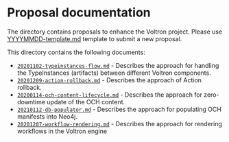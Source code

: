 # Proposal documentation

The directory contains proposals to enhance the Voltron project. Please use [YYYYMMDD-template.md](./YYYYMMDD-template.md) template to submit a new proposal. 

This directory contains the following documents:

- [`20201102-typeinstances-flow.md`](20201102-typeinstances-flow.md) - Describes the approach for handling the TypeInstances (artifacts) between different Voltron components.
- [`20201209-action-rollback.md`](20201209-action-rollback.md) - Describes the approach of Action rollback.
- [`20200114-och-content-lifecycle.md`](20200114-och-content-lifecycle.md) - Describes the approach for zero-downtime update of the OCH content.
- [`20210112-db-populator.md`](20210112-db-populator.md) - Describes the approach for populating OCH manifests into Neo4j.
- [`20201207-workflow-rendering.md`](20201207-workflow-rendering.md) - Describes the approach for rendering workflows in the Voltron engine
